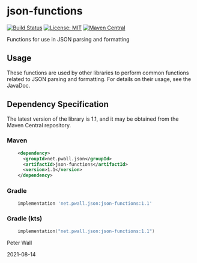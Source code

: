# json-functions

[![Build Status](https://travis-ci.com/pwall567/json-functions.svg?branch=main)](https://travis-ci.com/pwall567/json-functions)
[![License: MIT](https://img.shields.io/badge/License-MIT-yellow.svg)](https://opensource.org/licenses/MIT)
[![Maven Central](https://img.shields.io/maven-central/v/net.pwall.json/json-functions?label=Maven%20Central)](https://search.maven.org/search?q=g:%22net.pwall.json%22%20AND%20a:%22json-functions%22)

Functions for use in JSON parsing and formatting

## Usage

These functions are used by other libraries to perform common functions related to JSON parsing and formatting.
For details on their usage, see the JavaDoc.

## Dependency Specification

The latest version of the library is 1.1, and it may be obtained from the Maven Central repository.

### Maven
```xml
    <dependency>
      <groupId>net.pwall.json</groupId>
      <artifactId>json-functions</artifactId>
      <version>1.1</version>
    </dependency>
```
### Gradle
```groovy
    implementation 'net.pwall.json:json-functions:1.1'
```
### Gradle (kts)
```kotlin
    implementation("net.pwall.json:json-functions:1.1")
```

Peter Wall

2021-08-14

